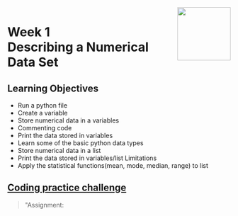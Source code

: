 <a href="../">
  <img src="/img/Data_Analysis_in_Python_with_pandas_&_matplotlib_in_Spyder_logo.png" width="120" align="right">
</a>

# Week 1 <br> Describing a Numerical Data Set

## Learning Objectives
- Run a python file
- Create a variable
- Store numerical data in a variables
- Commenting code
- Print the data stored in variables
- Learn some of the basic python data types
- Store numerical data in a list
- Print the data stored in variables/list Limitations
- Apply the statistical functions(mean, mode, median, range) to list

## [Coding practice challenge](./LabChallenge.java)

>"Assignment:
>

